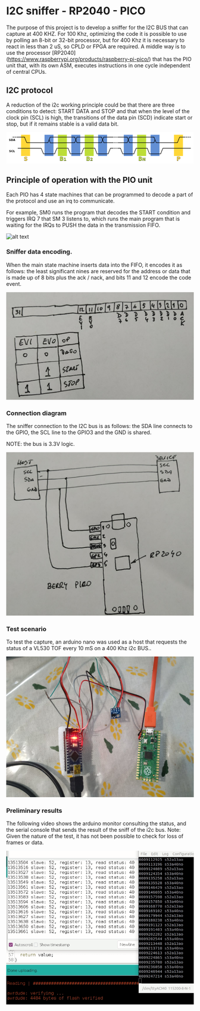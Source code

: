 # I2C sniffer - RP2040 - PICO

The purpose of this project is to develop a sniffer for the I2C BUS that can capture at 400 KHZ. For 100 Khz, optimizing the code it is possible to use by polling an 8-bit or 32-bit processor, but for 400 Khz it is necessary to react in less than 2 uS, so CPLD or FPGA are required. A middle way is to use the processor [RP2040] (https://www.raspberrypi.org/products/raspberry-pi-pico/) that has the PIO unit that, with its own ASM, executes instructions in one cycle independent of central CPUs.

## I2C protocol

A reduction of the i2c working principle could be that there are three conditions to detect: START  DATA and STOP and that when the level of the clock pin (SCL) is high, the transitions of the data pin (SCD) indicate start or stop, but if it remains stable is a valid data bit.

![alt text](images/i2c_data_transfer.png)

## Principle of operation with the PIO unit

Each PIO has 4 state machines that can be programmed to decode a part of the protocol and use an irq to communicate. 

For example, SM0 runs the program that decodes the START condition and triggers IRQ 7 that SM 3 listens to, which runs the main program that is waiting for the IRQs to PUSH the data in the transmission FIFO.

![alt text](images/block_diagram.png)

### Sniffer data encoding.

When the main state machine inserts data into the FIFO, it encodes it as follows: the least significant nines are reserved for the address or data that is made up of 8 bits plus the ack / nack, and bits 11 and 12 encode the code event.

![alt text](images/fifo_encode_format.png)

### Connection diagram

The sniffer connection to the I2C bus is as follows: the SDA line connects to the GPIO, the SCL line to the GPIO3 and the GND is shared.

NOTE: the bus is 3.3V logic.

![alt text](images/sniffer_diagram.png)

### Test scenario 

To test the capture, an arduino nano was used as a host that requests the status of a VL530 TOF every 10 mS on a 400 Khz i2c BUS..

![alt text](images/test_device.png)

### Preliminary results
The following video shows the arduino monitor consulting the status, and the serial console that sends the result of the sniff of the i2c bus.
Note: Given the nature of the test, it has not been possible to check for loss of frames or data.

![](images/i2c_sniff_400khz_10mS_TOF.gif)